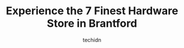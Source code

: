 ---
layout: ampstory
image: https://i0.wp.com/www.auto.or.id/wp-content/uploads/2023/06/turkstra-lumber-brantford-0-brantford-1686327391.jpeg?resize=640,853
author: techidn
featured: false
description: Brantford, Ontario, Canada is a haven for Hardware Store enthusiasts, boasting an impressive array of 7 top-notch establishments. Whether youre a seasoned connoisseur or simply curious to e
title: Experience the 7 Finest Hardware Store in Brantford
cover:
   title: Experience the 7 Finest Hardware Store in Brantford
   subtitle: AUTO.OR.ID
   background: https://www.auto.or.id/wp-content/uploads/2023/06/turkstra-lumber-brantford-0-brantford-1686327391.jpeg

pages: 
 - layout: thirds
   top: <h1>#1 Lowes Home Improvement</h1>
   bottom: "<p>Most of the time my experience at Lowes is fine.  Though I ordered a dishwasher on Dec 26. Get a call finally about it being delivered.  It didnt show up.  No one can te</p>"
   background: https://www.auto.or.id/wp-content/uploads/2023/06/turkstra-lumber-brantford-1-brantford-1686327393.jpeg
   backgroundblur: true
 - layout: thirds
   top: <h1>#2 Peavey Mart</h1>
   bottom: "<p>490 Brant 18, Brantford, ON N3T 5M1, Canada</p>"
   background: https://www.auto.or.id/wp-content/uploads/2023/06/turkstra-lumber-brantford-2-brantford-1686327394.jpeg
   cta:
      link: https://www.auto.or.id/experience-the-7-finest-hardware-store-in-brantford/
      text: Experience the 7 Finest Hardware Store in Brantford
 - layout: thirds
   top: <h1>#3 Brantford Home Hardware</h1>
   bottom: "<p>10 King George Rd N/A, Brantford, ON N3R 5J7, Canada</p>"
   background: https://images.unsplash.com/photo-1639928204495-14caa69ed1b5?ixlib=rb-4.0.3&ixid=MnwxMjA3fDB8MHxwaG90by1wYWdlfHx8fGVufDB8fHx8&auto=format&fit=crop&w=640&h=853&q=80
   cta:
      link: https://www.auto.or.id/experience-the-7-finest-hardware-store-in-brantford/
      text: Experience the 7 Finest Hardware Store in Brantford
 - layout: thirds
   top: <h1>#4 West Brantford Home Hardware</h1>
   bottom: "<p>290 Colborne St W, Brantford, ON N3T 1M2, Canada</p>"
   background: https://images.unsplash.com/photo-1594502184342-2e12f877aa73?ixlib=rb-4.0.3&ixid=MnwxMjA3fDB8MHxwaG90by1wYWdlfHx8fGVufDB8fHx8&auto=format&fit=crop&w=640&h=853&q=80
   cta:
      link: https://www.auto.or.id/experience-the-7-finest-hardware-store-in-brantford/
      text: Experience the 7 Finest Hardware Store in Brantford
 - layout: thirds
   top: <h1>#5 Turkstra Lumber - Brantford</h1>
   bottom: "<p>54 Oxford St, Brantford, ON N3R 5C6, Canada</p>"
   background: https://images.unsplash.com/photo-1596157783372-71ada8d5836b?ixlib=rb-4.0.3&ixid=MnwxMjA3fDB8MHxwaG90by1wYWdlfHx8fGVufDB8fHx8&auto=format&fit=crop&w=640&h=853&q=80
   cta:
      link: https://www.auto.or.id/experience-the-7-finest-hardware-store-in-brantford/
      text: Experience the 7 Finest Hardware Store in Brantford
 - layout: thirds
   top: <h1>#6 J & K Home Building Centre</h1>
   bottom: "<p>116 King George Rd, Brantford, ON N3R 5K6, Canada</p>"
   background: https://images.unsplash.com/photo-1639927664632-c080477d9fe5?ixlib=rb-4.0.3&ixid=MnwxMjA3fDB8MHxwaG90by1wYWdlfHx8fGVufDB8fHx8&auto=format&fit=crop&w=640&h=853&q=80
   cta:
      link: https://www.auto.or.id/experience-the-7-finest-hardware-store-in-brantford/
      text: Experience the 7 Finest Hardware Store in Brantford
 - layout: thirds
   top: <h1>#7 Task Tools & Abrasives</h1>
   bottom: "<p>245 Braneida Ln, Brantford, ON N3T 5V7, Canada</p>"
   background: https://images.unsplash.com/photo-1608839968395-12aed2154570?ixlib=rb-4.0.3&ixid=MnwxMjA3fDB8MHxwaG90by1wYWdlfHx8fGVufDB8fHx8&auto=format&fit=crop&w=640&h=853&q=80
   cta:
      link: https://www.auto.or.id/experience-the-7-finest-hardware-store-in-brantford/
      text: Experience the 7 Finest Hardware Store in Brantford
 - layout: thirds
   middle: Continue reading...
   background: https://images.unsplash.com/photo-1578659242540-6f036471ca61?ixlib=rb-4.0.3&ixid=MnwxMjA3fDB8MHxwaG90by1wYWdlfHx8fGVufDB8fHx8&auto=format&fit=crop&w=640&h=853&q=80
   cta:
      link: https://www.auto.or.id/experience-the-7-finest-hardware-store-in-brantford/
      text: Experience the 7 Finest Hardware Store in Brantford

---